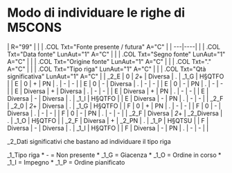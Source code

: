 # Modo di individuare le righe di M5CONS

|  R="99" |
| 
| .COL Txt="Fonte presente / futura" A="C" |
| ---|----|
| 
| .COL Txt="Data fonte" LunAut="1" A="C" |
| 
| .COL Txt="Segno fonte" LunAut="1" A="C" |
| 
| .COL Txt="Origine fonte" LunAut="1" A="C" |
| 
| .COL Txt="." A="C" |
| 
| .COL Txt="Tipo riga" LunAut="1" A="C" |
| 
| .COL Txt="Qtà significativa" LunAut="1" A="C" |
|  _2_E | 0  | _2_+ | Diversa | . | _1_G | H§QTFO |
|  E | 0  | + | PN | . | - | - |
|  E | 0  | - | Diversa | . | - | - |
|  E | 0  | - | PN | . | - | - |
|  E | Diversa  | + | Diversa | . | - | - |
|  E | Diversa  | + | PN | . | - | - |
|  E | Diversa  | - | Diversa | . | _1_I | H§QTFO |
|  E | Diversa  | - | PN | . | - | - |
|  _2_F | _2_0  | _2_+ | Diversa | . | _1_G | H§QTFO |
|  F | 0  | + | PN | . | - | - |
|  F | 0  | - | Diversa | . | - | - |
|  F | 0  | - | PN | . | - | - |
|  _2_F | Diversa  | _2_+ | _2_Diversa | . | _1_O | H§QTFO |
|  _2_F | Diversa  | + | _2_PN | . | _1_P | H§QTSU |
|  F | Diversa  | - | Diversa | . | _1_I | H§QTFO |
|  F | Diversa  | - | PN | . | - | - |
| 


_2_Dati significativi che bastano ad individuare il tipo riga

_1_Tipo riga
 \* - = Non presente
 \* _1_G = Giacenza
 \* _1_O = Ordine in corso
 \* _1_I = Impegno
 \* _1_P = Ordine pianificato
